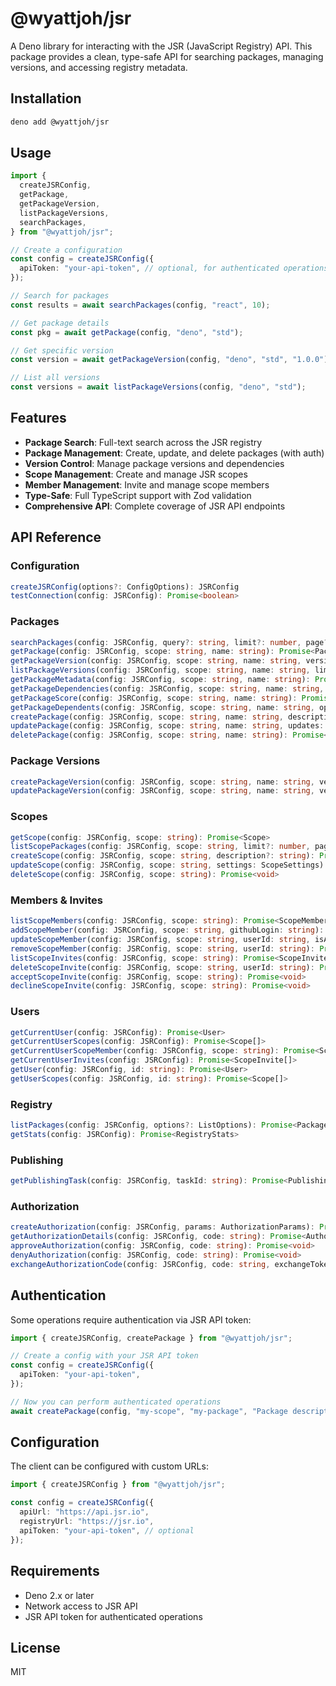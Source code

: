 # @wyattjoh/jsr

A Deno library for interacting with the JSR (JavaScript Registry) API. This package provides a clean, type-safe API for searching packages, managing versions, and accessing registry metadata.

## Installation

```bash
deno add @wyattjoh/jsr
```

## Usage

```typescript
import {
  createJSRConfig,
  getPackage,
  getPackageVersion,
  listPackageVersions,
  searchPackages,
} from "@wyattjoh/jsr";

// Create a configuration
const config = createJSRConfig({
  apiToken: "your-api-token", // optional, for authenticated operations
});

// Search for packages
const results = await searchPackages(config, "react", 10);

// Get package details
const pkg = await getPackage(config, "deno", "std");

// Get specific version
const version = await getPackageVersion(config, "deno", "std", "1.0.0");

// List all versions
const versions = await listPackageVersions(config, "deno", "std");
```

## Features

- **Package Search**: Full-text search across the JSR registry
- **Package Management**: Create, update, and delete packages (with auth)
- **Version Control**: Manage package versions and dependencies
- **Scope Management**: Create and manage JSR scopes
- **Member Management**: Invite and manage scope members
- **Type-Safe**: Full TypeScript support with Zod validation
- **Comprehensive API**: Complete coverage of JSR API endpoints

## API Reference

### Configuration

```typescript
createJSRConfig(options?: ConfigOptions): JSRConfig
testConnection(config: JSRConfig): Promise<boolean>
```

### Packages

```typescript
searchPackages(config: JSRConfig, query?: string, limit?: number, page?: number): Promise<SearchResults>
getPackage(config: JSRConfig, scope: string, name: string): Promise<Package>
getPackageVersion(config: JSRConfig, scope: string, name: string, version: string): Promise<PackageVersion>
listPackageVersions(config: JSRConfig, scope: string, name: string, limit?: number, page?: number): Promise<PackageVersion[]>
getPackageMetadata(config: JSRConfig, scope: string, name: string): Promise<PackageMetadata>
getPackageDependencies(config: JSRConfig, scope: string, name: string, version: string): Promise<Dependencies>
getPackageScore(config: JSRConfig, scope: string, name: string): Promise<PackageScore>
getPackageDependents(config: JSRConfig, scope: string, name: string, options?: DependentsOptions): Promise<Dependents>
createPackage(config: JSRConfig, scope: string, name: string, description?: string): Promise<Package>
updatePackage(config: JSRConfig, scope: string, name: string, updates: PackageUpdates): Promise<Package>
deletePackage(config: JSRConfig, scope: string, name: string): Promise<void>
```

### Package Versions

```typescript
createPackageVersion(config: JSRConfig, scope: string, name: string, version: string, config?: object, files?: File[]): Promise<PackageVersion>
updatePackageVersion(config: JSRConfig, scope: string, name: string, version: string, yanked: boolean): Promise<PackageVersion>
```

### Scopes

```typescript
getScope(config: JSRConfig, scope: string): Promise<Scope>
listScopePackages(config: JSRConfig, scope: string, limit?: number, page?: number): Promise<Package[]>
createScope(config: JSRConfig, scope: string, description?: string): Promise<Scope>
updateScope(config: JSRConfig, scope: string, settings: ScopeSettings): Promise<Scope>
deleteScope(config: JSRConfig, scope: string): Promise<void>
```

### Members & Invites

```typescript
listScopeMembers(config: JSRConfig, scope: string): Promise<ScopeMember[]>
addScopeMember(config: JSRConfig, scope: string, githubLogin: string): Promise<void>
updateScopeMember(config: JSRConfig, scope: string, userId: string, isAdmin: boolean): Promise<void>
removeScopeMember(config: JSRConfig, scope: string, userId: string): Promise<void>
listScopeInvites(config: JSRConfig, scope: string): Promise<ScopeInvite[]>
deleteScopeInvite(config: JSRConfig, scope: string, userId: string): Promise<void>
acceptScopeInvite(config: JSRConfig, scope: string): Promise<void>
declineScopeInvite(config: JSRConfig, scope: string): Promise<void>
```

### Users

```typescript
getCurrentUser(config: JSRConfig): Promise<User>
getCurrentUserScopes(config: JSRConfig): Promise<Scope[]>
getCurrentUserScopeMember(config: JSRConfig, scope: string): Promise<ScopeMember>
getCurrentUserInvites(config: JSRConfig): Promise<ScopeInvite[]>
getUser(config: JSRConfig, id: string): Promise<User>
getUserScopes(config: JSRConfig, id: string): Promise<Scope[]>
```

### Registry

```typescript
listPackages(config: JSRConfig, options?: ListOptions): Promise<Package[]>
getStats(config: JSRConfig): Promise<RegistryStats>
```

### Publishing

```typescript
getPublishingTask(config: JSRConfig, taskId: string): Promise<PublishingTask>
```

### Authorization

```typescript
createAuthorization(config: JSRConfig, params: AuthorizationParams): Promise<Authorization>
getAuthorizationDetails(config: JSRConfig, code: string): Promise<AuthorizationDetails>
approveAuthorization(config: JSRConfig, code: string): Promise<void>
denyAuthorization(config: JSRConfig, code: string): Promise<void>
exchangeAuthorizationCode(config: JSRConfig, code: string, exchangeToken: string): Promise<TokenResponse>
```

## Authentication

Some operations require authentication via JSR API token:

```typescript
import { createJSRConfig, createPackage } from "@wyattjoh/jsr";

// Create a config with your JSR API token
const config = createJSRConfig({
  apiToken: "your-api-token",
});

// Now you can perform authenticated operations
await createPackage(config, "my-scope", "my-package", "Package description");
```

## Configuration

The client can be configured with custom URLs:

```typescript
import { createJSRConfig } from "@wyattjoh/jsr";

const config = createJSRConfig({
  apiUrl: "https://api.jsr.io",
  registryUrl: "https://jsr.io",
  apiToken: "your-api-token", // optional
});
```

## Requirements

- Deno 2.x or later
- Network access to JSR API
- JSR API token for authenticated operations

## License

MIT
